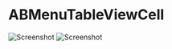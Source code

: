 # ABMenuTableViewCell

![Screenshot](https://github.com/alexbumbu/ABMenuTableViewCell/blob/master/sample_1.png?raw=true)
![Screenshot](https://github.com/alexbumbu/ABMenuTableViewCell/blob/master/sample_2.png?raw=true)

